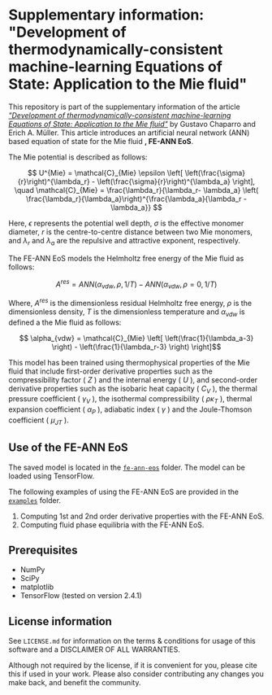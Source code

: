# Supplementary information: "Development of thermodynamically-consistent machine-learning Equations of State: Application to the Mie fluid"

This repository is part of the supplementary information of the article *["Development of thermodynamically-consistent machine-learning Equations of State: Application to the Mie fluid"](https://doi.org/10.1063/5.0146634)* by Gustavo Chaparro and Erich A. Müller. This article introduces an artificial neural network (ANN) based equation of state for the Mie fluid **, FE-ANN EoS**. 

The Mie potential is described as follows:

$$ U^{Mie} = \mathcal{C}_{Mie} \epsilon \left[ \left(\frac{\sigma}{r}\right)^{\lambda_r} -  \left(\frac{\sigma}{r}\right)^{\lambda_a} \right], \quad \mathcal{C}_{Mie} = \frac{\lambda_r}{\lambda_r- \lambda_a} \left( \frac{\lambda_r}{\lambda_a}\right)^{\frac{\lambda_a}{\lambda_r - \lambda_a}} $$ 

Here, $\epsilon$ represents the potential well depth, $\sigma$ is the effective monomer diameter, $r$ is the centre-to-centre distance between two Mie monomers, and $\lambda_r$ and $\lambda_a$ are the repulsive and attractive exponent, respectively.

The FE-ANN EoS models the Helmholtz free energy of the Mie fluid as follows:


$$ A^{res} = ANN(\alpha_{vdw}, \rho, 1/T) - ANN(\alpha_{vdw}, \rho=0, 1/T) $$

Where, $A^{res}$ is the dimensionless residual Helmholtz free energy, $\rho$ is the dimensionless density, $T$ is the dimensionless temperature and $\alpha_{vdw}$ is defined a the Mie fluid as follows:

$$ \alpha_{vdw} = \mathcal{C}_{Mie} \left[ \left(\frac{1}{\lambda_a-3} \right) - \left(\frac{1}{\lambda_r-3} \right) \right]$$

This model has been trained using thermophysical properties of the Mie fluid that include first-order derivative properties such as the compressibility factor ( $Z$ ) and the internal energy ( $U$ ), and second-order derivative properties such as the isobaric heat capacity ( $C_V$ ), the thermal pressure coefficient ( $\gamma_V$ ), the isothermal compressibility ( $\rho\kappa_T$ ), thermal expansion coefficient ( $\alpha_P$ ), adiabatic index ( $\gamma$ ) and the Joule-Thomson coefficient ( $\mu_{JT}$ ).


## Use of the FE-ANN EoS

The saved model is located in the [``fe-ann-eos``](./fe-ann-eos) folder. The model can be loaded using TensorFlow.

The following examples of using the FE-ANN EoS are provided in the [``examples``](./examples) folder.

1. Computing 1st and 2nd order derivative properties with the FE-ANN EoS.
2. Computing fluid phase equilibria with the FE-ANN EoS.


## Prerequisites

- NumPy
- SciPy
- matplotlib
- TensorFlow (tested on version 2.4.1)

## License information

See ``LICENSE.md`` for information on the terms & conditions for usage of this software and a DISCLAIMER OF ALL WARRANTIES.

Although not required by the license, if it is convenient for you, please cite this if used in your work. Please also consider contributing any changes you make back, and benefit the community.